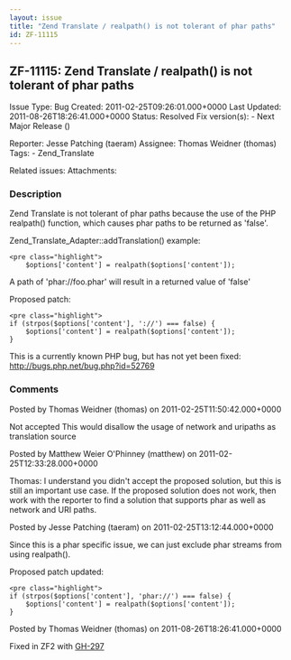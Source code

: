 ```yaml
---
layout: issue
title: "Zend Translate / realpath() is not tolerant of phar paths"
id: ZF-11115
---
```


ZF-11115: Zend Translate / realpath() is not tolerant of phar paths
-------------------------------------------------------------------

 Issue Type: Bug Created: 2011-02-25T09:26:01.000+0000 Last Updated: 2011-08-26T18:26:41.000+0000 Status: Resolved Fix version(s): - Next Major Release ()
 
 Reporter:  Jesse Patching (taeram)  Assignee:  Thomas Weidner (thomas)  Tags: - Zend\_Translate
 
 Related issues: 
 Attachments: 
### Description

Zend Translate is not tolerant of phar paths because the use of the PHP realpath() function, which causes phar paths to be returned as 'false'.

Zend\_Translate\_Adapter::addTranslation() example:

 
    <pre class="highlight">
        $options['content'] = realpath($options['content']);


A path of '<a>phar://foo.phar</a>' will result in a returned value of 'false'

Proposed patch:

 
    <pre class="highlight">
    if (strpos($options['content'], '://') === false) {
        $options['content'] = realpath($options['content']);
    }


This is a currently known PHP bug, but has not yet been fixed: <http://bugs.php.net/bug.php?id=52769>

 

 

### Comments

Posted by Thomas Weidner (thomas) on 2011-02-25T11:50:42.000+0000

Not accepted This would disallow the usage of network and uripaths as translation source

 

 

Posted by Matthew Weier O'Phinney (matthew) on 2011-02-25T12:33:28.000+0000

Thomas: I understand you didn't accept the proposed solution, but this is still an important use case. If the proposed solution does not work, then work with the reporter to find a solution that supports phar as well as network and URI paths.

 

 

Posted by Jesse Patching (taeram) on 2011-02-25T13:12:44.000+0000

Since this is a phar specific issue, we can just exclude phar streams from using realpath().

Proposed patch updated:

 
    <pre class="highlight">
    if (strpos($options['content'], 'phar://') === false) {
        $options['content'] = realpath($options['content']);
    }


 

 

Posted by Thomas Weidner (thomas) on 2011-08-26T18:26:41.000+0000

Fixed in ZF2 with [GH-297](https://github.com/zendframework/zf2/pull/297)

 

 